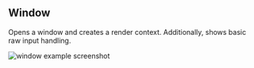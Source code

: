 ## Window

Opens a window and creates a render context. Additionally, shows basic raw input handling.

![window example screenshot](../assets/img/window.png)
